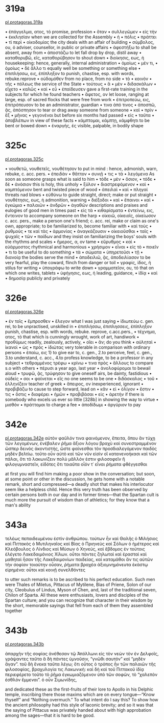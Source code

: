 
# 319a

[pl.protagoras.319a](http://www.perseus.tufts.edu/hopper/text?doc=Perseus%3Atext%3A1999.01.0177%3Atext%3DProt.%3Asection%3D319a)

• ἐπάγγελμα, ατος, τό
promise, profession
• ὅταν 
• συλλεγῶμεν 
• εἰς τὴν 
• ἐκκλησίαν
when we are collected for the Assembly
• ἡ 
• πόλις 
• πράττει 
• τὶ περὶ 
• οἰκοδομίας
the city deals with an affair of building
• σύμβολος, ου, ὁ
adviser, counsellor, in public or private affairs
• ἀφεστήξω
to shall be absent, away from
• ἀποστάζω
to let fall drop by drop, distil away
• καταθορυβῶ, εῖς, καταθορύβησον
to shout down
• διοίκησις, εως, ἡ
housekeeping: hence, generally, internal administration
• ὁμοίως
•  μέν τι, 
•  ὁμοίως 
•  δὲ ἄλλο τι
equally well be something or something else
• ἐπιπλήσσω, εις, ἐπίπληξον
to punish, chastise, esp. with words, rebuke.reprove
• οὐδαμόθεν
from no place, from no side
• τὸ 
• κοινὸν 
• τῆς 
• πόλεως
the service of the State
• τούτους 
• ἃ 
• μὲν 
• διδασκάλων 
• εἴχετο 
• καλῶς 
• καὶ 
• εὖ 
• ἐπαίδευσεν
gave a first-rate training in the subjects for which he found teachers
• ἄφετος, ον
let loose, ranging at large, esp. of sacred flocks that were free from work
• ἐπιτροπεύω, εις, ἐπιτρόπευσον
to be an administrator, guardian
• τινα ἀπό τινος 
• ἀποσπῶ, ᾷς, ἀπόσπησον
to tear or drag away someone from someone
• καὶ 
• πρὶν 
• ἓξ 
• μῆνας 
• γεγονέναι
but before six months had passed
• εἰς 
• ταῦτα 
• ἀποβλέπων
in view of these facts
• κάμπτομαι, κάμπτῃ, κάμφθητι
to be bent or bowed down
• ἐναργής, ές
visible, palpable, in bodily shape

# 325c

[pl.protagoras.325c](http://www.perseus.tufts.edu/hopper/text?doc=Perseus%3Atext%3A1999.01.0177%3Atext%3DProt.%3Asection%3D325c)

• νουθετῶ, νουθετεῖς, νουθέτησον
to put in mind : hence, admonish, warn, rebuke, c. acc. pers.
• ἐπειδὰν 
• θᾶττον 
• συνιῇ 
• τις 
• τὰ 
• λεγόμενα
As soon as someone grasps what is said to him
• τόδε 
• μὲν 
• ὅσιον, 
• τόδε 
• δὲ 
• ἀνόσιον
this is holy, this unholy
• ξύλον 
• διαστρεφόμενον 
• καὶ 
• καμπτόμενον
bent and twisted piece of wood
• ἀπειλαὶ 
• καὶ 
• πληγαί
threats nad blows
• εὐθύνω
to guide straight, direct; make or put straight
• νουθέτησις, εως, ἡ
admonition, warning
• διέξοδοι 
• καὶ 
• ἔπαινοι 
• καὶ 
• ἐγκώμια 
• παλαιῶν 
• ἀνδρῶν 
• ἀγαθῶν
descriptions and praises and eulogies of good men in times past
• εἰς τὰ 
• κιθαρίσματα 
• ἐντείνω, εις, ἔντεινον
to accompany someone on the harp
• οἰκειῶ, οἰκειοῖς, οἰκείωσον
c. acc. pers., make a person one's friend; c. acc. rei, make or claim as one's own, appropriate; to be familiarized to, become familiar with
• καὶ τοὺς 
• ῥυθμούς 
• τε καὶ τὰς
• ἁρμονίας 
• ἀναγκάζουσιν 
• οἰκειοῦσθαι 
• ταῖς 
• ψυχαῖς 
• τῶν 
• παίδων
and they insist on familiarizing the boys' souls with the rhythms and scales
• ἥμερος, α, ον
tame
• εὔρυθμος 
• καὶ 
• εὐάρμοστος
rhythmical and harmonious
• χρήσιμον 
• εἶναι 
• εἰς τὸ 
• ποιεῖν 
• τι
to be useful to do something
• τὰ 
• σώματα 
• ὑπηρετοῦσι 
• τῇ 
• διανοίᾳ
the bodies serve the mind
• ἀποδειλιῶ, ᾷς, ἀποδειλίασον
to be very fearful, play the coward, flinch from danger or toil
• γραφίς, ίδος, ἡ
stilus for writing
• ὑπογράφω
to write down
• γραμματεῖον, ου, τό
that on which one writes, tablets
• ὑφήγησις, εως, ἡ
leading, guidance,
• ἰδίᾳ 
• καὶ 
• δημοσίᾳ
publicly and privately

# 326e

[pl.protagoras.326e](http://www.perseus.tufts.edu/hopper/text?doc=Perseus%3Atext%3A1999.01.0177%3Atext%3DProt.%3Asection%3D326e)

• ἐν τοῖς 
• ἔμπροσθεν 
• ἔλεγον
what I was just saying
• ἰδιωτεύω
c. gen. rei, to be unpractised, unskilled in
• ἐπιπλήσσω, ἐπιπλησσεις, ἐπίπληξον
punish, chastise, esp. with words, rebuke. reprove, c.acc.pers.,
• τέχνημα, ατος, τό
that which is cunningly wrought, work of art, handiwork
• προθύμως
readily, zealously, actively,
• οἴει 
• ἄν;
do you think
• αὐληταὶ 
• ἱκανοὶ 
• ὡς 
• πρὸς 
• ἰδιώτας
very tolerable in comparison with ordinary persons
• ἐπαίω, εις
1} to give ear to, c. gen., 2.to perceive, feel, c. gen., 3.to understand, c. acc., 4.to profess knowledge, to be a professor in any subject
• τεθραμμένος τρέφω
• κρίνω 
• τινα πρὸς 
• ἄλλους
to compare s.o with others
• πέρυσι
a year ago, last year
• ἀνολοφύρομαι
to bewail aloud
• τρυφῶ, ᾷς, τρύφησον
to give oneself airs, be dainty, fastidious
• οὐδείς 
• σοι 
• φαίνεται 
• εἵς
no one seems to be one
• διδάσκαλος 
• τοῦ 
• ἑλληνίζειν
teacher of greek
• ἄπειρος, ον
inexperienced, ignorant
• προβιβάζω
to cause to step forward, lead on
• κἂν 
• εἰ 
• ὀλίγον 
• ἔστιν 
• τις 
• ὅστις 
• διαφέρει 
• ἡμῶν 
• προβιβάσαι 
• εἰς 
• ἀρετήν
if there is somebody who excels us ever so little [328b] in showing the way to virtue
• μισθὸν 
• πράττομαι
to charge a fee
• ἀποδίδωμι 
• ἀργύριον
to pay

# 342e
[pl.protagoras.342e](http://www.perseus.tufts.edu/hopper/text?doc=Perseus%3Atext%3A1999.01.0177%3Atext%3DProt.%3Asection%3D342e)
αὐτὸν φαῦλόν τινα φαινόμενον, ἔπειτα, ὅπου ἂν τύχῃ τῶν λεγομένων, ἐνέβαλεν ῥῆμα ἄξιον λόγου βραχὺ καὶ συνεστραμμένον ὥσπερ δεινὸς ἀκοντιστής, ὥστε φαίνεσθαι τὸν προσδιαλεγόμενον παιδὸς μηδὲν βελτίω. τοῦτο οὖν αὐτὸ καὶ τῶν νῦν εἰσὶν οἳ κατανενοήκασι καὶ τῶν πάλαι, ὅτι τὸ λακωνίζειν πολὺ μᾶλλόν ἐστιν φιλοσοφεῖν ἢ φιλογυμναστεῖν, εἰδότες ὅτι τοιαῦτα οἷόν τ᾽ εἶναι ῥήματα φθέγγεσθαι

at first you will find him making a poor show in the conversation; but soon, at some point or other in the discussion, he gets home with a notable remark, short and compressed—a deadly shot that makes his interlocutor seem like a helpless child. Hence this very truth has been observed by certain persons both in our day and in former times—that the Spartan cult is much more the pursuit of wisdom than of athletics; for they know that a man's ability
# 343a
τελέως πεπαιδευμένου ἐστὶν ἀνθρώπου. τούτων ἦν καὶ Θαλῆς ὁ Μιλήσιος καὶ Πιττακὸς ὁ Μυτιληναῖος καὶ Βίας ὁ Πριηνεὺς καὶ Σόλων ὁ ἡμέτερος καὶ Κλεόβουλος ὁ Λίνδιος καὶ Μύσων ὁ Χηνεύς, καὶ ἕβδομος ἐν τούτοις ἐλέγετο Λακεδαιμόνιος Χίλων. οὗτοι πάντες ζηλωταὶ καὶ ἐρασταὶ καὶ μαθηταὶ ἦσαν τῆς Λακεδαιμονίων παιδείας, καὶ καταμάθοι ἄν τις αὐτῶν τὴν σοφίαν τοιαύτην οὖσαν, ῥήματα βραχέα ἀξιομνημόνευτα ἑκάστῳ εἰρημένα: οὗτοι καὶ κοινῇ συνελθόντες

to utter such remarks is to be ascribed to his perfect education. Such men were Thales of Miletus, Pittacus of Mytilene, Bias of Priene, Solon of our city, Cleobulus of Lindus, Myson of Chen, and, last of the traditional seven, Chilon of Sparta. All these were enthusiasts, lovers and disciples of the Spartan culture; and you can recognize that character in their wisdom by the short, memorable sayings that fell from each of them they assembled together
# 343b
[pl.protagoras.343b](http://www.perseus.tufts.edu/hopper/text?doc=Perseus%3Atext%3A1999.01.0177%3Atext%3DProt.%3Asection%3D343b)

ἀπαρχὴν τῆς σοφίας ἀνέθεσαν τῷ Ἀπόλλωνι εἰς τὸν νεὼν τὸν ἐν Δελφοῖς, γράψαντες ταῦτα ἃ δὴ πάντες ὑμνοῦσιν, “γνῶθι σαυτόν” καὶ “μηδὲν ἄγαν”. τοῦ δὴ ἕνεκα ταῦτα λέγω; ὅτι οὗτος ὁ τρόπος ἦν τῶν παλαιῶν τῆς φιλοσοφίας, βραχυλογία τις Λακωνική: καὶ δὴ καὶ τοῦ Πιττακοῦ ἰδίᾳ περιεφέρετο τοῦτο τὸ ῥῆμα ἐγκωμιαζόμενον ὑπὸ τῶν σοφῶν, τὸ “χαλεπὸν ἐσθλὸν ἔμμεναι”. ὁ οὖν Σιμωνίδης,

and dedicated these as the first-fruits of their lore to Apollo in his Delphic temple, inscribing there those maxims which are on every tongue—“Know thyself” and “Nothing overmuch.” To what intent do I say this? To show how the ancient philosophy had this style of laconic brevity; and so it was that the saying of Pittacus was privately handed about with high approbation among the sages—that it is hard to be good.